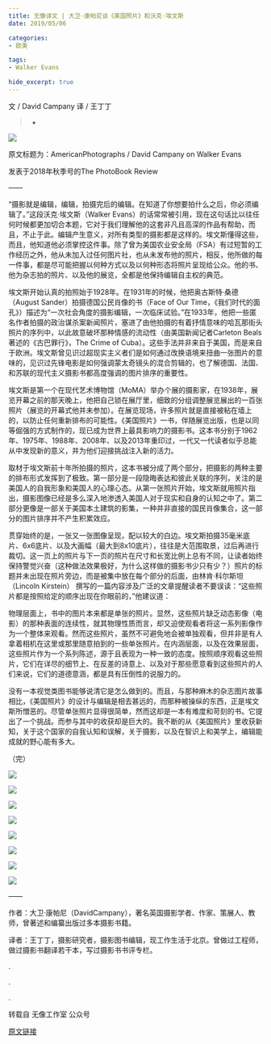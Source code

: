 ```yaml
---
title: 无像译文 | 大卫·康帕尼谈《美国照片》和沃克·埃文斯
date: 2019/05/06

categories:
- 欧美

tags:
- Walker Evans

hide_excerpt: true
---
```


文 / David Campany
译 / 王丁丁

> -



<!--more-->

![](/images/0020/01.jpeg)

原文标题为：AmericanPhotographs / David Campany on Walker Evans

发表于2018年秋季号的The PhotoBook Review

——

“摄影就是编辑，编辑，拍摄完后的编辑。在知道了你想要拍什么之后，你必须编辑了。”这段沃克·埃文斯（Walker Evans）的话常常被引用，现在这句话比以往任何时候都更加切合本题，它对于我们理解他的这套非凡且高深的作品有帮助，而且，不止于此。编辑产生意义，对所有类型的摄影都是这样的。埃文斯懂得这些，而且，他知道他必须掌控这件事。除了曾为美国农业安全局（FSA）有过短暂的工作经历之外，他从未加入过任何图片社，也从未发布他的照片，相反，他所做的每一件事，都是尽可能把握以何种方式以及以何种形态将照片呈现给公众。他的书、他为杂志拍的照片、以及他的展览，全都是他保持编辑自主权的典范。



埃文斯开始认真的拍照始于1928年。在1931年的时候，他把奥古斯特·桑德（August Sander）拍摄德国公民肖像的书（Face of Our Time，《我们时代的面孔》）描述为“一次社会角度的摄影编辑，一次临床试验。”在1933年，他把一些匿名作者拍摄的政治谋杀案新闻照片，塞进了由他拍摄的有着抒情意味的哈瓦那街头照片的序列中，以此故意破坏那种情感的流动性（由美国新闻记者Carleton Beals 著述的《古巴罪行》，The Crime of Cuba）。这些手法并非来自于美国，而是来自于欧洲。埃文斯曾见识过超现实主义者们是如何通过改换语境来扭曲一张图片的意味的，见识过先锋电影是如何强调蒙太奇镜头的混合剪辑的，也了解德国、法国、和苏联的现代主义摄影书都高度强调的图片排序的重要性。

 

埃文斯是第一个在现代艺术博物馆（MoMA）举办个展的摄影家，在1938年，展览开幕之前的那天晚上，他把自己锁在展厅里，细致的分组调整展览展出的一百张照片（展览的开幕式他并未参加）。在展览现场，许多照片就是直接被粘在墙上的，以防止任何重新排布的可能性。《美国照片》一书，伴随展览出版，也是以同等倔强的方式制作的，现已成为世界上最具影响力的摄影书。这本书分别于1962年、1975年、1988年、2008年、以及2013年重印过，一代又一代读者似乎总能从中发现新的意义，并为他们迎接挑战注入新的活力。

 

取材于埃文斯前十年所拍摄的照片，这本书被分成了两个部分，把摄影的两种主要的排布形式发挥到了极致。第一部分是一段隐晦表达和彼此关联的序列，关注的是美国人的自我形象和美国人的心理心态。从第一张照片开始，埃文斯就用照片指出，摄影图像已经是多么深入地渗透入美国人对于现实和自身的认知之中了。第二部分更像是一部关于美国本土建筑的影集，一种并非直接的国民肖像集合，这一部分的图片排序并不产生积累效应。

 

贯穿始终的是，一张又一张图像呈现，配以较大的白边。埃文斯拍摄35毫米底片、6x6底片、以及大画幅（最大到8x10底片），往往是大范围取景，过后再进行裁切。这一页上的照片与下一页的照片在尺寸和长宽比例上总有不同，让读者始终保持警觉兴奋（这种做法效果极好，为什么这样做的摄影书少只有少？）照片的标题并未出现在照片旁边，而是被集中放在每个部分的后面，由林肯·科尔斯坦（Lincoln Kirstein） 撰写的一篇内容涉及广泛的文章提醒读者不要误读：“这些照片都是按照给定的顺序出现在你眼前的，”他建议道：

 

物理层面上，书中的图片本来都是单张的照片。显然，这些照片缺乏动态影像（电影）的那种表面的连续性，就其物理性质而言，却又迫使观看者将这一系列影像作为一个整体来观看。然而这些照片，虽然不可避免地会被单独观看，但并非是有人拿着相机在这里或那里随意拍到的一些单张照片。在内涵层面，以及在效果层面，这些照片作为一个系列陈述，源于且表现为一种一致的态度。按照顺序观看这些照片，它们在详尽的细节上、在反差的诗意上、以及对于那些愿意看到这些照片的人们来说，它们的道德意涵，都是具有压倒性的说服力的。

 

没有一本视觉类图书能够说清它是怎么做到的。而且，与那种麻木的杂志图片故事相比，《美国照片》的设计与编辑是相去甚远的，而那种被操纵的东西，正是埃文斯所憎恶的。尽管单张照片显得很简单，然而这却是一本有难度和苛刻的书。它提出了一个挑战。而参与其中的收获却是巨大的。我不断的从《美国照片》里收获新知，关于这个国家的自我认知和误解，关于摄影，以及在智识上和美学上，编辑能成就的野心能有多大。

 

（完）

![](/images/0020/02.jpeg)

![](/images/0020/03.jpeg)

![](/images/0020/04.jpeg)

![](/images/0020/05.jpeg)

![](/images/0020/06.jpeg)

![](/images/0020/07.jpeg)

![](/images/0020/08.jpeg)

![](/images/0020/09.jpeg)

——

作者：大卫·康帕尼（DavidCampany），著名英国摄影学者、作家、策展人、教师，曾著述和编纂出版过多本摄影书籍。



译者：王丁丁，摄影研究者，摄影图书编辑，现工作生活于北京。曾做过工程师，做过摄影书翻译若干本，写过摄影书书评专栏。

.

.

.


转载自 无像工作室 公众号

[原文链接](https://mp.weixin.qq.com/s/OQCG3MnfXx3elSuRMpMAug)